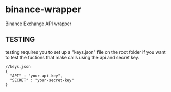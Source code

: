 # binance-wrapper
Binance Exchange API wrapper


## TESTING

testing requires you to set up a "keys.json" file on the root folder if you want to test the fuctions
that make calls using the api and secret key.

```
//keys.json
{
  "API" : "your-api-key",
  "SECRET" : "your-secret-key"
}
```
